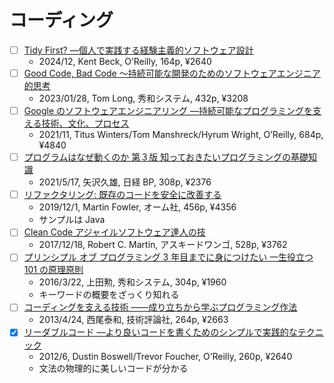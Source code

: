 # コーディング

- [ ] [Tidy First? ―個人で実践する経験主義的ソフトウェア設計](https://www.oreilly.co.jp/books/9784814400911/)
  - 2024/12, Kent Beck, O’Reilly, 164p, ¥2640
- [ ] [Good Code, Bad Code ～持続可能な開発のためのソフトウェアエンジニア的思考](https://www.amazon.co.jp/dp/B0BSW72QKZ)
  - 2023/01/28, Tom Long, 秀和システム, 432p, ¥3208
- [ ] [Google のソフトウェアエンジニアリング ―持続可能なプログラミングを支える技術、文化、プロセス](https://www.oreilly.co.jp/books/9784873119656/)
  - 2021/11, Titus Winters/Tom Manshreck/Hyrum Wright, O’Reilly, 684p, ¥4840
- [ ] [プログラムはなぜ動くのか 第３版 知っておきたいプログラミングの基礎知識](https://www.amazon.co.jp/dp/B094J3CK1C)
  - 2021/5/17, 矢沢久雄, 日経 BP, 308p, ¥2376
- [ ] [リファクタリング: 既存のコードを安全に改善する](https://www.amazon.co.jp/dp/B0831M1RK5)
  - 2019/12/1, Martin Fowler, オーム社, 456p, ¥4356
  - サンプルは Java
- [ ] [Clean Code アジャイルソフトウェア達人の技](https://www.amazon.co.jp/dp/4048930591)
  - 2017/12/18, Robert C. Martin, アスキードワンゴ, 528p, ¥3762
- [ ] [プリンシプル オブ プログラミング 3 年目までに身につけたい 一生役立つ 101 の原理原則](https://www.amazon.co.jp/dp/B071V7MY82)
  - 2016/3/22, 上田勲, 秀和システム, 304p, ¥1960
  - キーワードの概要をざっくり知れる
- [ ] [コーディングを支える技術 ――成り立ちから学ぶプログラミング作法](https://www.amazon.co.jp/dp/B07JKLS4KM)
  - 2013/4/24, 西尾泰和, 技術評論社, 264p, ¥2663
- [x] [リーダブルコード ―より良いコードを書くためのシンプルで実践的なテクニック](https://www.oreilly.co.jp/books/9784873115658/)
  - 2012/6, Dustin Boswell/Trevor Foucher, O’Reilly, 260p, ¥2640
  - 文法の物理的に美しいコードが分かる
